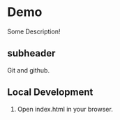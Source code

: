 # Demo

Some Description!


## subheader

Git and github.

## Local Development

1. Open index.html in your browser.